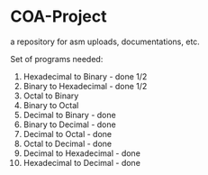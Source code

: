 # COA-Project
a repository for  asm uploads, documentations, etc.

Set of programs needed: 
1. Hexadecimal to Binary - done 1/2
2. Binary to Hexadecimal - done 1/2
3. Octal to Binary 
4. Binary to Octal
5. Decimal to Binary - done
6. Binary to Decimal - done
7. Decimal to Octal - done
8. Octal to Decimal - done
9. Decimal to Hexadecimal - done
10. Hexadecimal to Decimal - done

